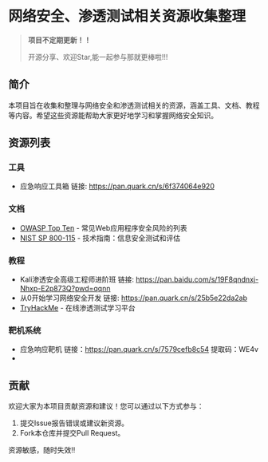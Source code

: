 # 网络安全、渗透测试相关资源收集整理



> **项目不定期更新！！**
>
> 开源分享、欢迎Star,能一起参与那就更棒啦!!!

## 简介

本项目旨在收集和整理与网络安全和渗透测试相关的资源，涵盖工具、文档、教程等内容。希望这些资源能帮助大家更好地学习和掌握网络安全知识。

## 资源列表

### 工具

- 应急响应工具箱    链接: https://pan.quark.cn/s/6f374064e920

### 文档

- [OWASP Top Ten](https://owasp.org/www-project-top-ten/) - 常见Web应用程序安全风险的列表
- [NIST SP 800-115](https://csrc.nist.gov/publications/detail/sp/800-115/final) - 技术指南：信息安全测试和评估

### 教程

- Kali渗透安全高级工程师进阶班		链接: https://pan.baidu.com/s/19F8qndnxj-Nhxp-E2p873Q?pwd=qqnn
- 从0开始学习网络安全开发         链接: https://pan.quark.cn/s/25b5e22da2ab
- [TryHackMe](https://tryhackme.com/) - 在线渗透测试学习平台

### 靶机系统

- 应急响应靶机      链接：https://pan.quark.cn/s/7579cefb8c54   提取码：WE4v
- 

## 贡献

欢迎大家为本项目贡献资源和建议！您可以通过以下方式参与：

1. 提交Issue报告错误或建议新资源。
2. Fork本仓库并提交Pull Request。



资源敏感，随时失效!!
